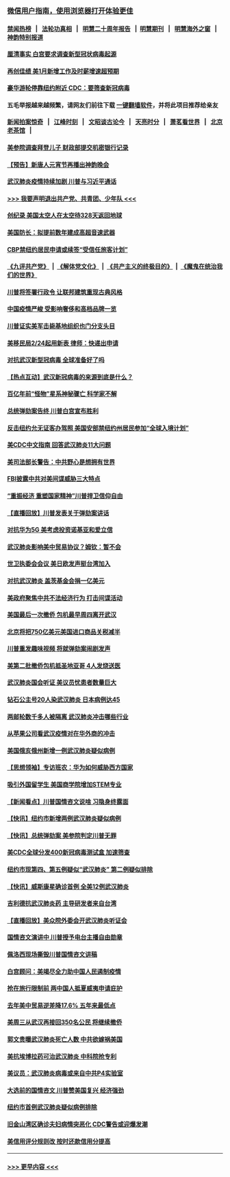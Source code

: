 ### [微信用户指南，使用浏览器打开体验更佳](https://github.com/gfw-breaker/banned-news1/blob/master/indexes/wechat-guide.md?t=0)
#### [禁闻热榜](热点新闻.md?t=0)  &nbsp;&nbsp;|&nbsp;&nbsp; [法轮功真相](https://github.com/gfw-breaker/truth/blob/master/README.md?t=0) &nbsp;&nbsp;|&nbsp;&nbsp; [明慧二十周年报告](https://github.com/gfw-breaker/mh-reports/blob/master/README.md?t=0) &nbsp;&nbsp;|&nbsp;&nbsp;[明慧期刊](https://github.com/gfw-breaker/mh-qikan) &nbsp;&nbsp;|&nbsp;&nbsp; [明慧海外之窗](https://github.com/gfw-breaker/mh-news/blob/master/README.md?t=0) &nbsp;&nbsp;|&nbsp;&nbsp; [神韵特别报道](https://github.com/gfw-breaker/mh-news/blob/master/shenyun.md?t=0)
#### [厘清事实 白宫要求调查新型冠状病毒起源](../pages/nsc412/n11852106.md?t=02080211) 
#### [再创佳绩 美1月新增工作及时薪增速超预期](../pages/nsc412/n11852174.md?t=02080211) 
#### [豪华游轮停靠纽约附近 CDC：要筛查新冠病毒](../pages/nsc412/n11852085.md?t=02080211) 
#### 五毛举报越来越频繁，请网友们前往下载 [一键翻墙软件](https://github.com/gfw-breaker/ssr-accounts)，并将此项目推荐给亲友
#### [新闻拍案惊奇](https://github.com/gfw-breaker/banned-news1/blob/master/pages/link4.md) &nbsp;&nbsp;|&nbsp;&nbsp; [江峰时刻](https://github.com/gfw-breaker/banned-news1/blob/master/pages/link4.md) &nbsp;&nbsp;|&nbsp;&nbsp; [文昭谈古论今](https://github.com/gfw-breaker/banned-news1/blob/master/pages/link4.md) &nbsp;&nbsp;|&nbsp;&nbsp; [天亮时分](https://github.com/gfw-breaker/banned-news1/blob/master/pages/link4.md) &nbsp;&nbsp;|&nbsp;&nbsp; [萧茗看世界](https://github.com/gfw-breaker/banned-news1/blob/master/pages/link4.md) &nbsp;&nbsp;|&nbsp;&nbsp; [北京老茶馆](https://github.com/gfw-breaker/banned-news1/blob/master/pages/link4.md) &nbsp;&nbsp;|&nbsp;&nbsp; 
#### [美参院调查拜登儿子 财政部提交机密银行记录](../pages/nsc412/n11851808.md?t=02080211) 
#### [【预告】新唐人元宵节再播出神韵晚会](../pages/nsc412/n11843192.md?t=02080211) 
#### [武汉肺炎疫情持续加剧 川普与习近平通话](../pages/nsc412/n11851613.md?t=02080211) 
#### [>>> 我要声明退出共产党、共青团、少年队 <<<](https://github.com/begood0513/goodnews/blob/master/quit/letter.md) 
#### [创纪录 美国太空人在太空待328天返回地球](../pages/nsc412/n11851266.md?t=02080211) 
#### [美国防长：拟提前数年建成高超音速武器](../pages/nsc412/n11850959.md?t=02080211) 
#### [CBP禁纽约居民申请或续签“受信任旅客计划”](../pages/nsc412/n11850857.md?t=02080211) 
#### [《九评共产党》](https://github.com/begood0513/9ping.md/blob/master/README.md) &nbsp;|&nbsp; [《解体党文化》](../../../../jtdwh.md/blob/master/README.md)  &nbsp;|&nbsp; [《共产主义的终极目的》](../../../../gczydzjmd.md/blob/master/README.md) &nbsp;|&nbsp; [《魔鬼在统治我们的世界》](../../../../mgztzwmdsj.md/blob/master/README.md) 
#### [川普将签署行政令 让联邦建筑重现古典风格](../pages/nsc412/n11850654.md?t=02080211) 
#### [中国疫情严峻 受影响奢侈和高档品牌一览](../pages/nsc412/n11850319.md?t=02080211) 
#### [川普证实美军击毙基地组织也门分支头目](../pages/nsc412/n11850383.md?t=02080211) 
#### [美移民局2/24起用新表 律师：快递出申请](../pages/nsc412/n11848220.md?t=02080211) 
#### [对抗武汉新型冠病毒 全球准备好了吗](../pages/nsc412/n11850142.md?t=02080211) 
#### [【热点互动】武汉新冠病毒的来源到底是什么？](../pages/nsc412/n11849749.md?t=02080211) 
#### [百亿年前“怪物”星系神秘骤亡 科学家不解](../pages/nsc412/n11849863.md?t=02080211) 
#### [总统弹劾案告终 川普白宫宣布胜利](../pages/nsc412/n11849985.md?t=02080211) 
#### [反击纽约允无证客办驾照  美国安部禁纽约州居民参加“全球入境计划”](../pages/nsc412/n11849828.md?t=02080211) 
#### [美CDC中文指南 回答武汉肺炎11大问题](../pages/nsc412/n11849703.md?t=02080211) 
#### [美司法部长警告：中共野心是想拥有世界](../pages/nsc412/n11849769.md?t=02080211) 
#### [FBI披露中共对美间谍威胁三大特点](../pages/nsc412/n11849700.md?t=02080211) 
#### [“重振经济 重塑国家精神”川普捍卫信仰自由](../pages/nsc412/n11849641.md?t=02080211) 
#### [【直播回放】川普发表关于弹劾案讲话](../pages/nsc412/n11849472.md?t=02080211) 
#### [对抗华为5G 美考虑投资诺基亚和爱立信](../pages/nsc412/n11849510.md?t=02080211) 
#### [武汉肺炎影响美中贸易协议？姆钦：暂不会](../pages/nsc412/n11849497.md?t=02080211) 
#### [世卫执委会会议 美日欧发声挺台湾加入](../pages/nsc412/n11849433.md?t=02080211) 
#### [对抗武汉肺炎 盖茨基金会捐一亿美元](../pages/nsc412/n11848953.md?t=02080211) 
#### [美政府聚焦中共不法经济行为 打击间谍活动](../pages/nsc412/n11849322.md?t=02080211) 
#### [美国最后一次撤侨 包机最早周四离开武汉](../pages/nsc412/n11849395.md?t=02080211) 
#### [北京将把750亿美元美国进口商品关税减半](../pages/nsc412/n11848896.md?t=02080211) 
#### [川普重发趣味视频 将就弹劾案闹剧发声](../pages/nsc412/n11848715.md?t=02080211) 
#### [美第二批撤侨包机抵圣地亚哥 4人发烧送医](../pages/nsc412/n11847923.md?t=02080211) 
#### [武汉肺炎国会听证 美议员忧患者数量巨大](../pages/nsc412/n11844851.md?t=02080211) 
#### [钻石公主号20人染武汉肺炎 日本病例达45](../pages/nsc412/n11847823.md?t=02080211) 
#### [两邮轮数千多人被隔离 武汉肺炎冲击哪些行业](../pages/nsc412/n11847456.md?t=02080211) 
#### [从苹果公司看武汉疫情对在华外商的冲击](../pages/nsc412/n11847586.md?t=02080211) 
#### [美国俄亥俄州新增一例武汉肺炎疑似病例](../pages/nsc412/n11847714.md?t=02080211) 
#### [【思想领袖】专访班农：华为如何威胁西方国家](../pages/nsc412/n11847306.md?t=02080211) 
#### [吸引外国留学生 美国商学院增加STEM专业](../pages/nsc412/n11847417.md?t=02080211) 
#### [【新闻看点】川普国情咨文说啥 习隐身终露面](../pages/nsc412/n11847016.md?t=02080211) 
#### [【快讯】纽约市新增两例武汉肺炎疑似病例](../pages/nsc412/n11847250.md?t=02080211) 
#### [【快讯】总统弹劾案 美参院判定川普无罪](../pages/nsc412/n11847316.md?t=02080211) 
#### [美CDC全球分发400新冠病毒测试盒 加速筛查](../pages/nsc412/n11847260.md?t=02080211) 
#### [纽约市现第四、第五例疑似“武汉肺炎”   第二例疑似排除](../pages/nsc412/n11847332.md?t=02080211) 
#### [【快讯】威斯康星确诊首例 全美12例武汉肺炎](../pages/nsc412/n11847162.md?t=02080211) 
#### [吉利德抗武汉肺炎药 主导研发者来自台湾](../pages/nsc412/n11847064.md?t=02080211) 
#### [【直播回放】美众院外委会开武汉肺炎听证会](../pages/nsc412/n11846727.md?t=02080211) 
#### [国情咨文演讲中 川普授予电台主播自由勋章](../pages/nsc412/n11846815.md?t=02080211) 
#### [佩洛西现场撕毁川普国情咨文讲稿](../pages/nsc412/n11846724.md?t=02080211) 
#### [白宫顾问：美竭尽全力助中国人民遏制疫情](../pages/nsc412/n11846756.md?t=02080211) 
#### [抢在旅行限制前 两中国人抵夏威夷申请庇护](../pages/nsc412/n11846866.md?t=02080211) 
#### [去年美中贸易逆差降17.6% 五年来最低点](../pages/nsc412/n11846755.md?t=02080211) 
#### [美周三从武汉再接回350名公民 将继续撤侨](../pages/nsc412/n11846705.md?t=02080211) 
#### [郭文贵曝武汉肺炎死亡人数 中共欲嫁祸美国](../pages/nsc412/n11846240.md?t=02080211) 
#### [美抗埃博拉药可治武汉肺炎 中科院抢专利](../pages/nsc412/n11846409.md?t=02080211) 
#### [美议员：武汉肺炎病毒或来自中共P4实验室](../pages/nsc412/n11846043.md?t=02080211) 
#### [大选前的国情咨文 川普赞美国复兴 经济强劲](../pages/nsc412/n11845526.md?t=02080211) 
#### [纽约市首例武汉肺炎疑似病例排除](../pages/nsc412/n11844989.md?t=02080211) 
#### [旧金山湾区确诊夫妇病情突恶化 CDC警告或迎爆发潮](../pages/nsc412/n11845730.md?t=02080211) 
#### [美信用评分规则改  按时还款信用分提高](../pages/nsc412/n11845488.md?t=02080211) 

----
#### [ >>> 更早内容 <<< ](../indexes/nsc412-earlier.md)
